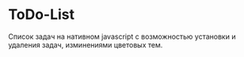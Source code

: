 # ToDo-List
Список задач на нативном javascript с возможностью установки и удаления задач, изминениями цветовых тем.
